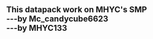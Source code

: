 This datapack work on MHYC's SMP  
---by Mc_candycube6623  
---by MHYC133  
---------------------------------
